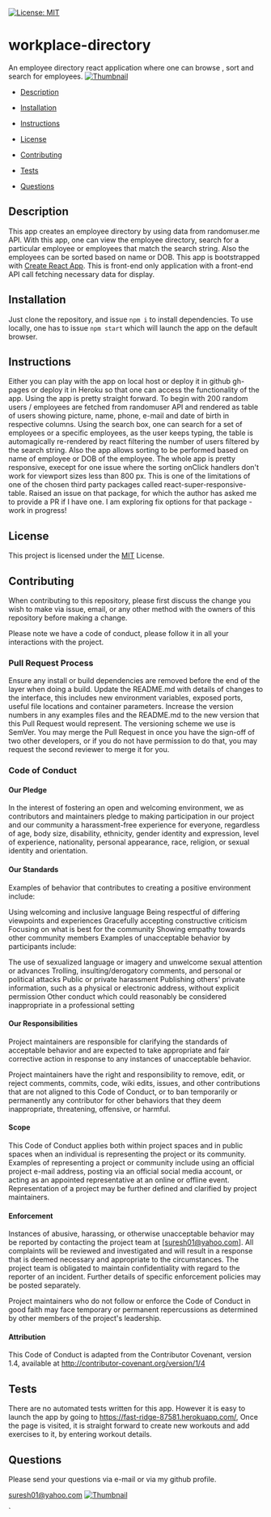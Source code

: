 [![License: MIT](https://img.shields.io/badge/License-MIT-yellow.svg)](https://opensource.org/licenses/MIT)
# workplace-directory 
An employee directory react application where one can browse , sort and search for employees.
[![Thumbnail](public/images/workplace-directory-thumnail.JPG)](https://s-suresh-kumar.github.io/workplace-directory/)

 - [Description](#Description)

 - [Installation](#Installation)

 - [Instructions](#Instructions)

 - [License](#License)

 - [Contributing](#Contributing)

 - [Tests](#Tests)

 - [Questions](#Questions)

 ## Description

This app creates an employee directory by using data from randomuser.me API. With this app, one can view the employee directory, search for a particular employee or employees that match the search string. Also the employees can be sorted based on name or DOB. This app is bootstrapped with [Create React App](https://github.com/facebook/create-react-app). This is front-end only application with a front-end API call fetching necessary data for display. 

 ## Installation
Just clone the repository, and issue `npm i` to install dependencies. To use locally, one has to issue `npm start` which will launch the app on the default browser. 

 ## Instructions

Either you can play with the app on local host or deploy it in github gh-pages or deploy it in Heroku so that one can access the functionality of the app. Using the app is pretty straight forward. To begin with 200 random users / employees are fetched from randomuser API and rendered as table of users showing picture, name, phone, e-mail and date of birth in respective columns. Using the search box, one can search for a set of employees or a specific employees, as the user keeps typing, the table is automagically re-rendered by react filtering the number of users filtered by the search string. Also the app allows sorting to be performed based on name of employee or DOB of the employee. The whole app is pretty responsive, execept for one issue where the sorting onClick handlers don't work for viewport sizes less than 800 px. This is one of the limitations of one of the chosen third party packages called react-super-responsive-table. Raised an issue on that package, for which the author has asked me to provide a PR if I have one. I am exploring fix options for that package - work in progress!

 ## License

 This project is licensed under the [MIT](https://opensource.org/licenses/MIT) License.

 ## Contributing

 When contributing to this repository, please first discuss the change you wish to make via issue, email, or any other method with the owners of this repository before making a change.

 Please note we have a code of conduct, please follow it in all your interactions with the project.

 ### Pull Request Process

 Ensure any install or build dependencies are removed before the end of the layer when doing a build.
 Update the README.md with details of changes to the interface, this includes new environment variables, exposed ports, useful file locations and container parameters.
 Increase the version numbers in any examples files and the README.md to the new version that this Pull Request would represent. The versioning scheme we use is SemVer.
 You may merge the Pull Request in once you have the sign-off of two other developers, or if you do not have permission to do that, you may request the second reviewer to merge it for you.

 ### Code of Conduct

 #### Our Pledge

 In the interest of fostering an open and welcoming environment, we as contributors and maintainers pledge to making participation in our project and our community a harassment-free experience for everyone, regardless of age, body size, disability, ethnicity, gender identity and expression, level of experience, nationality, personal appearance, race, religion, or sexual identity and orientation.

 #### Our Standards

 Examples of behavior that contributes to creating a positive environment include:

 Using welcoming and inclusive language
 Being respectful of differing viewpoints and experiences
 Gracefully accepting constructive criticism
 Focusing on what is best for the community
 Showing empathy towards other community members
 Examples of unacceptable behavior by participants include:

 The use of sexualized language or imagery and unwelcome sexual attention or advances
 Trolling, insulting/derogatory comments, and personal or political attacks
 Public or private harassment
 Publishing others' private information, such as a physical or electronic address, without explicit permission
 Other conduct which could reasonably be considered inappropriate in a professional setting

 #### Our Responsibilities

 Project maintainers are responsible for clarifying the standards of acceptable behavior and are expected to take appropriate and fair corrective action in response to any instances of unacceptable behavior.

 Project maintainers have the right and responsibility to remove, edit, or reject comments, commits, code, wiki edits, issues, and other contributions that are not aligned to this Code of Conduct, or to ban temporarily or permanently any contributor for other behaviors that they deem inappropriate, threatening, offensive, or harmful.

 #### Scope

 This Code of Conduct applies both within project spaces and in public spaces when an individual is representing the project or its community. Examples of representing a project or community include using an official project e-mail address, posting via an official social media account, or acting as an appointed representative at an online or offline event. Representation of a project may be further defined and clarified by project maintainers.

 #### Enforcement

 Instances of abusive, harassing, or otherwise unacceptable behavior may be reported by contacting the project team at [suresh01@yahoo.com]. All complaints will be reviewed and investigated and will result in a response that is deemed necessary and appropriate to the circumstances. The project team is obligated to maintain confidentiality with regard to the reporter of an incident. Further details of specific enforcement policies may be posted separately.

 Project maintainers who do not follow or enforce the Code of Conduct in good faith may face temporary or permanent repercussions as determined by other members of the project's leadership.

 #### Attribution

 This Code of Conduct is adapted from the Contributor Covenant, version 1.4, available at http://contributor-covenant.org/version/1/4

 ## Tests

 There are no automated tests written for this app. However it is easy to launch the app by going to https://fast-ridge-87581.herokuapp.com/, Once the page is visited, it is straight forward to create new workouts and add exercises to it, by entering workout details.

 ## Questions

 Please send your questions via e-mail or via my github profile.

 suresh01@yahoo.com
 [![Thumbnail](public/assets/images/github.jpg)](https://github.com/s-suresh-kumar)

 `
